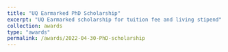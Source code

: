 ```yaml
---
title: "UQ Earmarked PhD Scholarship"
excerpt: "UQ Earmarked scholarship for tuition fee and living stipend"
collection: awards
type: "awards"
permalink: /awards/2022-04-30-PhD-scholarship
---
```

